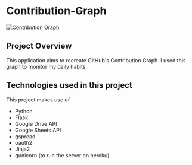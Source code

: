# Contribution-Graph
![Contribution Graph]("src=images/contribution%20graph.PNG")

## Project Overview
This application aims to recreate GitHub's Contribution Graph. I used this graph to monitor my daily habits.

## Technologies used in this project
This project makes use of
* Python
* Flask
* Google Drive API
* Google Sheets API
* gspread
* oauth2
* Jinja2
* gunicorn (to run the server on heroku)


